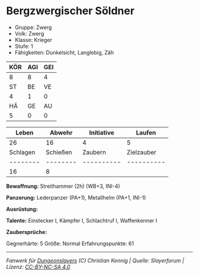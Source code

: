 # Bergzwergischer Söldner  
- Gruppe: Zwerg  
- Volk: Zwerg  
- Klasse: Krieger  
- Stufe: 1  
- Fähigkeiten: Dunkelsicht, Langlebig, Zäh  


| KÖR | AGI | GEI |  
| --- | --- | --- |  
| 8   | 8   | 4   |
| ST  | BE  | VE  |  
| 4   | 1   | 0   |
| HÄ  | GE  | AU  |  
| 5   | 0   | 0   |


| Leben    | Abwehr   | Initiative | Laufen     |
| -------- | -------- | ---------- | ---------- |
| 26       | 16       | 4          | 5          |
| Schlagen | Schießen | Zaubern    | Zielzauber |
| -------- | -------- | ---------- | ---------- |
| 16       | 8        |            |            |

**Bewaffnung:**
Streithammer (2h) (WB+3, INI-4)

**Panzerung:**
Lederpanzer (PA+1), Metallhelm (PA+1, INI-1)

**Ausrüstung:**


**Talente:**
Einstecker I, Kämpfer I, Schlachtruf I, Waffenkenner I

**Zaubersprüche:**


Gegnerhärte: 5
Größe: Normal
Erfahrungspunkte: 61



___
*Fanwerk für [Dungeonslayers](https://www.dungeonslayers.net/) (C) Christian Kennig | Quelle: Slayerforum | Lizenz: [CC-BY-NC-SA 4.0](https://creativecommons.org/licenses/by-nc-sa/4.0/deed.de)*